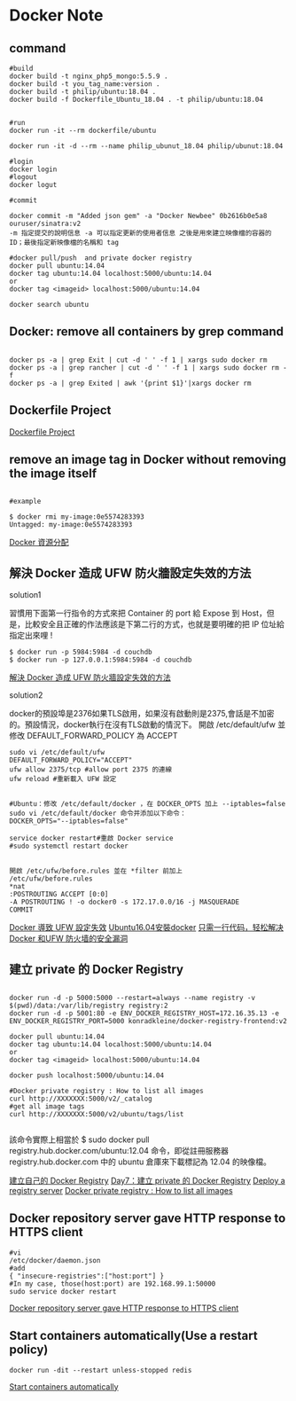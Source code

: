 Docker Note
=======




command
----------

```
#build
docker build -t nginx_php5_mongo:5.5.9 .
docker build -t you_tag_name:version .
docker build -t philip/ubuntu:18.04 .
docker build -f Dockerfile_Ubuntu_18.04 . -t philip/ubuntu:18.04


#run
docker run -it --rm dockerfile/ubuntu

docker run -it -d --rm --name philip_ubunut_18.04 philip/ubunut:18.04

#login
docker login
#logout
docker logut

#commit

docker commit -m "Added json gem" -a "Docker Newbee" 0b2616b0e5a8 ouruser/sinatra:v2
-m 指定提交的說明信息 -a 可以指定更新的使用者信息 之後是用來建立映像檔的容器的 ID；最後指定新映像檔的名稱和 tag 

#docker pull/push  and private docker registry
docker pull ubuntu:14.04
docker tag ubuntu:14.04 localhost:5000/ubuntu:14.04
or
docker tag <imageid> localhost:5000/ubuntu:14.04

docker search ubuntu

```

Docker: remove all containers by grep command
----------

```

docker ps -a | grep Exit | cut -d ' ' -f 1 | xargs sudo docker rm
docker ps -a | grep rancher | cut -d ' ' -f 1 | xargs sudo docker rm -f
docker ps -a | grep Exited | awk '{print $1}'|xargs docker rm

```

Dockerfile Project 
----------

[Dockerfile Project](http://dockerfile.github.io/)


remove an image tag in Docker without removing the image itself
----------

```

#example 

$ docker rmi my-image:0e5574283393
Untagged: my-image:0e5574283393

```

[Docker 資源分配](https://roy051023.github.io/2019/03/25/Limit-Docker/)


解決 Docker 造成 UFW 防火牆設定失效的方法
----------

solution1

習慣用下面第一行指令的方式來把 Container 的 port 給 Expose 到 Host，但是，比較安全且正確的作法應該是下第二行的方式，也就是要明確的把 IP 位址給指定出來哩 !
```
$ docker run -p 5984:5984 -d couchdb
$ docker run -p 127.0.0.1:5984:5984 -d couchdb
```

[解決 Docker 造成 UFW 防火牆設定失效的方法](https://www.arthurtoday.com/2016/08/ufw-is-not-working-with-docker.html)


solution2

docker的預設埠是2376如果TLS啟用，如果沒有啟動則是2375,會話是不加密的。預設情況，docker執行在沒有TLS啟動的情況下。
開啟 /etc/default/ufw 並修改 DEFAULT_FORWARD_POLICY 為 ACCEPT
```
sudo vi /etc/default/ufw
DEFAULT_FORWARD_POLICY="ACCEPT"
ufw allow 2375/tcp #allow port 2375 的連線
ufw reload #重新載入 UFW 設定


#Ubuntu：修改 /etc/default/docker ，在 DOCKER_OPTS 加上 --iptables=false
sudo vi /etc/default/docker 命令并添加以下命令：
DOCKER_OPTS="--iptables=false"

service docker restart#重啟 Docker service
#sudo systemctl restart docker


開啟 /etc/ufw/before.rules 並在 *filter 前加上
/etc/ufw/before.rules
*nat
:POSTROUTING ACCEPT [0:0]
-A POSTROUTING ! -o docker0 -s 172.17.0.0/16 -j MASQUERADE
COMMIT

```

[Docker 導致 UFW 設定失效](https://blog.36web.rocks/2016/07/08/docker-behind-ufw.html)
[Ubuntu16.04安裝docker](https://codertw.com/%E4%BC%BA%E6%9C%8D%E5%99%A8/160557/)
[只需一行代码，轻松解决Docker 和UFW 防火墙的安全漏洞](https://blog.csdn.net/dt763C/article/details/79179321)

建立 private 的 Docker Registry
----------


```

docker run -d -p 5000:5000 --restart=always --name registry -v $(pwd)/data:/var/lib/registry registry:2
docker run -d -p 5001:80 -e ENV_DOCKER_REGISTRY_HOST=172.16.35.13 -e ENV_DOCKER_REGISTRY_PORT=5000 konradkleine/docker-registry-frontend:v2

docker pull ubuntu:14.04
docker tag ubuntu:14.04 localhost:5000/ubuntu:14.04
or
docker tag <imageid> localhost:5000/ubuntu:14.04

docker push localhost:5000/ubuntu:14.04

#Docker private registry : How to list all images
curl http://XXXXXXX:5000/v2/_catalog
#get all image tags
curl http://XXXXXXX:5000/v2/ubuntu/tags/list


```

該命令實際上相當於 $ sudo docker pull registry.hub.docker.com/ubuntu:12.04 命令，即從註冊服務器 registry.hub.docker.com 中的 ubuntu 倉庫來下載標記為 12.04 的映像檔。

[建立自己的 Docker Registry](https://k2r2bai.com/2016/01/02/container/docker-registry/)
[Day7：建立 private 的 Docker Registry](https://ithelp.ithome.com.tw/articles/10191213)
[Deploy a registry server](https://docs.docker.com/registry/deploying/)
[Docker private registry : How to list all images](https://forums.docker.com/t/docker-private-registry-how-to-list-all-images/21136/9)

Docker repository server gave HTTP response to HTTPS client
----------

```
#vi 
/etc/docker/daemon.json
#add
{ "insecure-registries":["host:port"] } 
#In my case, those(host:port) are 192.168.99.1:50000
sudo service docker restart
```

[Docker repository server gave HTTP response to HTTPS client](https://stackoverflow.com/questions/49674004/docker-repository-server-gave-http-response-to-https-client)


 Start containers automatically(Use a restart policy)
----------

```
docker run -dit --restart unless-stopped redis
```


[Start containers automatically](https://docs.docker.com/config/containers/start-containers-automatically/)
